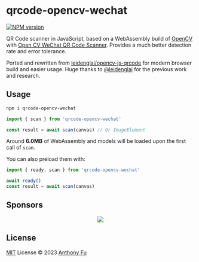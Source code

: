# qrcode-opencv-wechat

[![NPM version](https://img.shields.io/npm/v/qrcode-opencv-wechat?color=a1b858&label=)](https://www.npmjs.com/package/qrcode-opencv-wechat)

QR Code scanner in JavaScript, based on a WebAssembly build of [OpenCV](https://opencv.org/) with [Open CV WeChat QR Code Scanner](https://docs.opencv.org/4.5.4/d5/d04/classcv_1_1wechat__qrcode_1_1WeChatQRCode.html). Provides a much better detection rate and error tolerance.

Ported and rewritten from [leidenglai/opencv-js-qrcode](https://github.com/leidenglai/opencv-js-qrcode) for modern browser build and easier usage. Huge thanks to [@leidenglai](https://github.com/leidenglai) for the previous work and research.

## Usage

```bash
npm i qrcode-opencv-wechat
```

```ts 
import { scan } from 'qrcode-opencv-wechat'

const result = await scan(canvas) // Or ImageElement
```

Around **6.0MB** of WebAssembly and models will be loaded upon the first call of `scan`.

You can also preload them with:

```ts 
import { ready, scan } from 'qrcode-opencv-wechat'

await ready()
const result = await scan(canvas)
```

## Sponsors

<p align="center">
  <a href="https://cdn.jsdelivr.net/gh/antfu/static/sponsors.svg">
    <img src='https://cdn.jsdelivr.net/gh/antfu/static/sponsors.svg'/>
  </a>
</p>

## License

[MIT](./LICENSE) License © 2023 [Anthony Fu](https://github.com/antfu)
